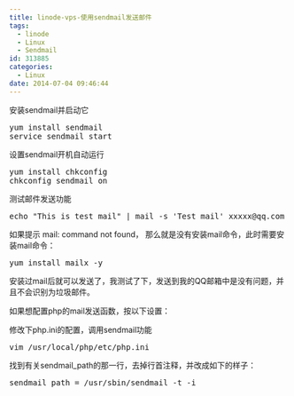 ```yaml
---
title: linode-vps-使用sendmail发送邮件
tags:
  - linode
  - Linux
  - Sendmail
id: 313885
categories:
  - Linux
date: 2014-07-04 09:46:44
---
```


安装sendmail并启动它
<pre class="lang:sh decode:true">yum install sendmail
service sendmail start
</pre>
设置sendmail开机自动运行
<pre class="lang:sh decode:true">yum install chkconfig
chkconfig sendmail on
</pre>
测试邮件发送功能
<pre class="lang:sh decode:true">echo "This is test mail" | mail -s 'Test mail' xxxxx@qq.com
</pre>
如果提示 mail: command not found， 那么就是没有安装mail命令，此时需要安装mail命令：
<pre class="lang:sh decode:true">yum install mailx -y</pre>
安装过mail后就可以发送了，我测试了下，发送到我的QQ邮箱中是没有问题，并且不会识别为垃圾邮件。

如果想配置php的mail发送函数，按以下设置：

修改下php.ini的配置，调用sendmail功能
<pre class="lang:sh decode:true">vim /usr/local/php/etc/php.ini
</pre>
找到有关sendmail_path的那一行，去掉行首注释，并改成如下的样子：
<pre class="lang:sh decode:true">sendmail_path = /usr/sbin/sendmail -t -i
</pre>